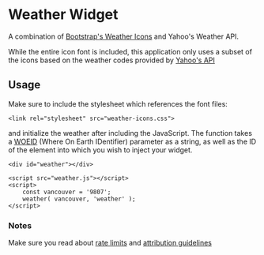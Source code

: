 # Weather Widget
A combination of [Bootstrap's Weather Icons](http://erikflowers.github.io/weather-icons) and Yahoo's Weather API.

While the entire icon font is included, this application only uses a subset of the icons based on the weather codes provided by [Yahoo's API](https://developer.yahoo.com/weather/documentation.html#codes)

## Usage
Make sure to include the stylesheet which references the font files:

```
<link rel="stylesheet" src="weather-icons.css">
```

and initialize the weather after including the JavaScript. The function takes a [WOEID](http://woeid.rosselliot.co.nz/lookup/) (Where On Earth IDentifier) parameter as a string, as well as the ID of the element into which you wish to inject your widget.

```
<div id="weather"></div>

<script src="weather.js"></script>
<script>
    const vancouver = '9807';
    weather( vancouver, 'weather' );
</script>
```


### Notes
Make sure you read about [rate limits](https://developer.yahoo.com/weather/#ratelimits) and [attribution guidelines](https://developer.yahoo.com/attribution/)